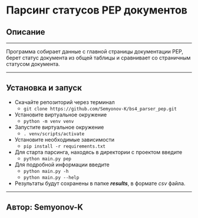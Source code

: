 # Парсинг статусов PEP документов
## Описание
---
Программа собирает данные с главной страницы документации PEP, берет статус документа из общей таблицы и сравнивает со страничным статусом документа.

---
## Установка и запуск
- Скачайте репозиторий через терминал
  - ```git clone https://github.com/Semyonov-K/bs4_parser_pep.git```
- Установите виртуальное окружение
  - ```python -m venv venv```
- Запустите виртуальное окружение
  - ```. venv/scripts/activate```
- Установите необходимые зависимости
  - ```pip install -r requirements.txt```
- Для старта парсинга, находясь в директории с проектом введите
  - ```python main.py pep```
- Для подробной информации введите
  - ```python main.py -h```
  - ```python main.py --help```
- Результаты будут сохранены в папке ***results***, в формате *csv* файла.

---
## Автор: Semyonov-K
